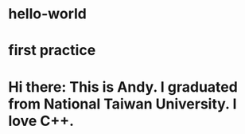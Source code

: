 # hello-world
first practice
===
Hi there:
This is Andy.
I graduated from National Taiwan University.
I love C++.
===
